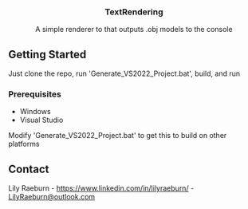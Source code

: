 <a name="readme-top"></a>

<h3 align="center">TextRendering</h3>
  <p align="center">
    A simple renderer to that outputs .obj models to the console
  </p>
</div>

## Getting Started
Just clone the repo, run 'Generate_VS2022_Project.bat', build, and run

### Prerequisites
* Windows
* Visual Studio

Modify 'Generate_VS2022_Project.bat' to get this to build on other platforms

## Contact
Lily Raeburn - https://www.linkedin.com/in/lilyraeburn/ - LilyRaeburn@outlook.com